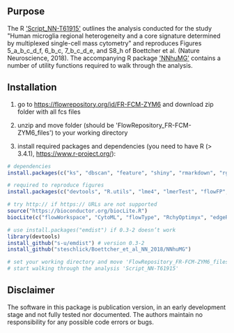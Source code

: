 ## Purpose
The R ['Script_NN-T61915'](Script_NN-T61915.R) outlines the analysis conducted for the study "Human microglia regional heterogeneity and a core signature determined by multiplexed single-cell mass cytometry" and reproduces Figures 5_a_b_c_d_f, 6_b_c, 7_b_c_d_e, and S8_h of Boettcher et al. (Nature Neuroscience, 2018). The accompanying R package ['NNhuMG'](NNhuMG) contains a number of utility functions required to walk through the analysis.

## Installation  
1) go to https://flowrepository.org/id/FR-FCM-ZYM6 and download zip folder with all fcs files

2) unzip and move folder (should be 'FlowRepository_FR-FCM-ZYM6_files') to your working directory

3) install required packages and dependencies (you need to have R (> 3.4.1), https://www.r-project.org/):  

```r
# dependencies
install.packages(c("ks", "dbscan", "feature", "shiny", "rmarkdown", "rgl", "knitr", "robust", "splancs", "flowCore", "lpSolve", "ggplot2", "gridExtra", "grid", "matrixcalc"))

# required to reproduce figures
install.packages(c("devtools", "R.utils", "lme4", "lmerTest", "flowFP", "vegan"))

# try http:// if https:// URLs are not supported
source("https://bioconductor.org/biocLite.R")
biocLite(c("flowWorkspace", "CytoML", "flowType", "RchyOptimyx", "edgeR", "cydar"))

# use install.packages("emdist") if 0.3-2 doesn’t work 
library(devtools)
install_github("s-u/emdist") # version 0.3-2
install_github("steschlick/Boettcher_et_al_NN_2018/NNhuMG")

# set your working directory and move 'FlowRepository_FR-FCM-ZYM6_files’ folder here
# start walking through the analysis 'Script_NN-T61915'

```

## Disclaimer
The software in this package is publication version, in an early development stage and not fully tested nor documented. 
The authors maintain no responsibility for any possible code errors or bugs.
 
